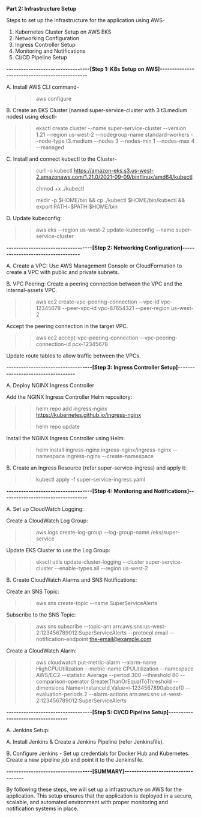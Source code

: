 **Part 2: Infrastructure Setup**

Steps to set up the infrastructure for the application using AWS-
1. Kubernetes Cluster Setup on AWS EKS
2. Networking Configuration
3. Ingress Controller Setup
4. Monitoring and Notifications
5. CI/CD Pipeline Setup
   
**----------------------------------[Step 1: K8s Setup on AWS]-----------------------------------------------**

A. Install AWS CLI command-
>> aws configure

B. Create an EKS Cluster (named super-service-cluster with 3 t3.medium nodes) using eksctl-
>> eksctl create cluster --name super-service-cluster --version 1.21 --region us-west-2 --nodegroup-name standard-workers --node-type t3.medium --nodes 3 --nodes-min 1 --nodes-max 4 --managed

C. Install and connect kubectl to the Cluster-
>> curl -o kubectl https://amazon-eks.s3.us-west-2.amazonaws.com/1.21.0/2021-09-09/bin/linux/amd64/kubectl
>> 
>> chmod +x ./kubectl
>> 
>> mkdir -p $HOME/bin && cp ./kubectl $HOME/bin/kubectl && export PATH=$PATH:$HOME/bin

D. Update kubeconfig:
>> aws eks --region us-west-2 update-kubeconfig --name super-service-cluster

**-----------------------------------[Step 2: Networking Configuration]-----------------------------------**

A. Create a VPC:
Use AWS Management Console or CloudFormation to create a VPC with public and private subnets.

B. VPC Peering:
Create a peering connection between the VPC and the internal-assets VPC.
>> aws ec2 create-vpc-peering-connection --vpc-id vpc-12345678 --peer-vpc-id vpc-87654321 --peer-region us-west-2

Accept the peering connection in the target VPC.
>> aws ec2 accept-vpc-peering-connection --vpc-peering-connection-id pcx-12345678

Update route tables to allow traffic between the VPCs.

**-----------------------------------[Step 3: Ingress Controller Setup]-----------------------------------**

A. Deploy NGINX Ingress Controller

Add the NGINX Ingress Controller Helm repository:
>> helm repo add ingress-nginx https://kubernetes.github.io/ingress-nginx
>> 
>> helm repo update

Install the NGINX Ingress Controller using Helm:
>> helm install ingress-nginx ingress-nginx/ingress-nginx --namespace ingress-nginx --create-namespace

B. Create an Ingress Resource (refer super-service-ingress) and apply it:
>> kubectl apply -f super-service-ingress.yaml

**-----------------------------------[Step 4: Monitoring and Notifications]-----------------------------------**

A. Set up CloudWatch Logging:

Create a CloudWatch Log Group:
>> aws logs create-log-group --log-group-name /eks/super-service

Update EKS Cluster to use the Log Group:
>> eksctl utils update-cluster-logging --cluster super-service-cluster --enable-types all --region us-west-2

B. Create CloudWatch Alarms and SNS Notifications:

Create an SNS Topic:
>> aws sns create-topic --name SuperServiceAlerts

Subscribe to the SNS Topic:
>> aws sns subscribe --topic-arn arn:aws:sns:us-west-2:123456789012:SuperServiceAlerts --protocol email --notification-endpoint the-email@example.com

Create a CloudWatch Alarm:
>> aws cloudwatch put-metric-alarm --alarm-name HighCPUUtilization --metric-name CPUUtilization --namespace AWS/EC2 --statistic Average --period 300 --threshold 80 --comparison-operator GreaterThanOrEqualToThreshold --dimensions Name=InstanceId,Value=i-1234567890abcdef0 --evaluation-periods 2 --alarm-actions arn:aws:sns:us-west-2:123456789012:SuperServiceAlerts

**-----------------------------------[Step 5: CI/CD Pipeline Setup]-----------------------------------**

A. Jenkins Setup:

A. Install Jenkins & Create a Jenkins Pipeline (refer Jenkinsfile).

B. Configure Jenkins - 
Set up credentials for Docker Hub and Kubernetes.
Create a new pipeline job and point it to the Jenkinsfile.

**-----------------------------------[SUMMARY]-----------------------------------**

By following these steps, we will set up a infrastructure on AWS for the application. 
This setup ensures that the application is deployed in a secure, scalable, and automated environment with proper monitoring and notification systems in place.
